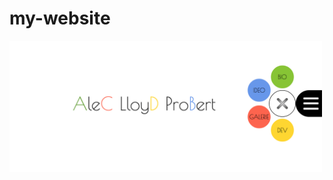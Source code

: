 # my-website

<img src="https://github.com/graphieros/my-website/blob/master/myWebsite.png" width="500px">
